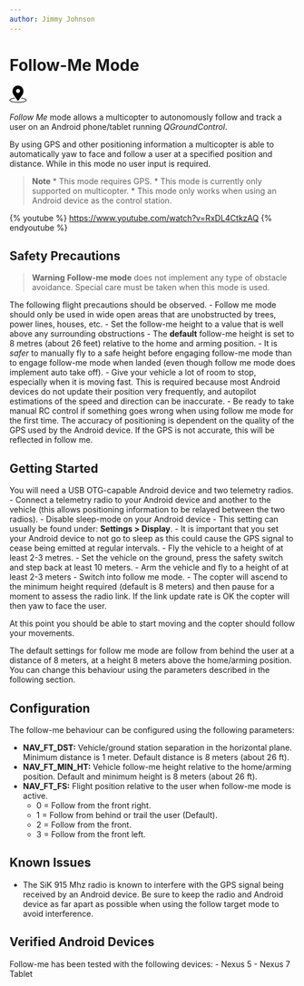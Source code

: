 ```yaml
---
author: Jimmy Johnson
---
```


# Follow-Me Mode

[<img src="../../assets/site/position_fixed.svg" title="Position fix required (e.g. GPS)" width="30px" />](../getting_started/flight_modes.md#key_position_fixed)

*Follow Me* mode allows a multicopter to autonomously follow and track a user on an Android phone/tablet running *QGroundControl*.

By using GPS and other positioning information a multicopter is able to automatically yaw to face and follow a user at a specified position and distance. While in this mode no user input is required.

> **Note** * This mode requires GPS. * This mode is currently only supported on multicopter. * This mode only works when using an Android device as the control station.

{% youtube %} https://www.youtube.com/watch?v=RxDL4CtkzAQ {% endyoutube %}

<!-- Updated to Follow me 1.4 -->

## Safety Precautions

> **Warning** **Follow-me mode** does not implement any type of obstacle avoidance. Special care must be taken when this mode is used.

The following flight precautions should be observed. - Follow me mode should only be used in wide open areas that are unobstructed by trees, power lines, houses, etc. - Set the follow-me height to a value that is well above any surrounding obstructions - The **default** follow-me height is set to 8 metres (about 26 feet) relative to the home and arming position. - It is *safer* to manually fly to a safe height before engaging follow-me mode than to engage follow-me mode when landed (even though follow me mode does implement auto take off). - Give your vehicle a lot of room to stop, especially when it is moving fast. This is required because most Android devices do not update their position very frequently, and autopilot estimations of the speed and direction can be inaccurate. - Be ready to take manual RC control if something goes wrong when using follow me mode for the first time. The accuracy of positioning is dependent on the quality of the GPS used by the Android device. If the GPS is not accurate, this will be reflected in follow me.

## Getting Started

You will need a USB OTG-capable Android device and two telemetry radios. - Connect a telemetry radio to your Android device and another to the vehicle (this allows positioning information to be relayed between the two radios). - Disable sleep-mode on your Android device - This setting can usually be found under: **Settings \> Display**. - It is important that you set your Android device to not go to sleep as this could cause the GPS signal to cease being emitted at regular intervals. - Fly the vehicle to a height of at least 2-3 metres. - Set the vehicle on the ground, press the safety switch and step back at least 10 meters. - Arm the vehicle and fly to a height of at least 2-3 meters - Switch into follow me mode. - The copter will ascend to the minimum height required (default is 8 meters) and then pause for a moment to assess the radio link. If the link update rate is OK the copter will then yaw to face the user.

At this point you should be able to start moving and the copter should follow your movements.

The default settings for follow me mode are follow from behind the user at a distance of 8 meters, at a height 8 meters above the home/arming position. You can change this behaviour using the parameters described in the following section.

## Configuration

The follow-me behaviour can be configured using the following parameters:

- **NAV_FT_DST:** Vehicle/ground station separation in the horizontal plane. Minimum distance is 1 meter. Default distance is 8 meters (about 26 ft).
- **NAV_FT_MIN_HT:** Vehicle follow-me height relative to the home/arming position. Default and minimum height is 8 meters (about 26 ft).
- **NAV_FT_FS:** Flight position relative to the user when follow-me mode is active. 
  - 0 = Follow from the front right.
  - 1 = Follow from behind or trail the user (Default).
  - 2 = Follow from the front.
  - 3 = Follow from the front left.

## Known Issues

- The SiK 915 Mhz radio is known to interfere with the GPS signal being received by an Android device. Be sure to keep the radio and Android device as far apart as possible when using the follow target mode to avoid interference.

## Verified Android Devices

Follow-me has been tested with the following devices: - Nexus 5 - Nexus 7 Tablet